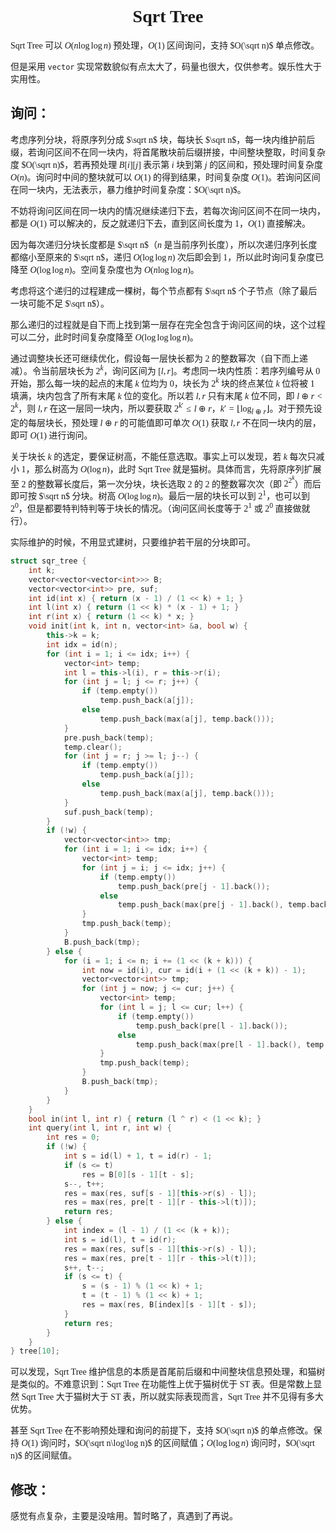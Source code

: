 <style>
 body {
  font-family: "楷体"
}
</style>

<h1><center>Sqrt Tree</center></h1>


​Sqrt Tree 可以 $O(n\log\log n)$ 预处理，$O(1)$ 区间询问，支持 $O(\sqrt n)$ 单点修改。

但是采用 `vector` 实现常数貌似有点太大了，码量也很大，仅供参考。娱乐性大于实用性。

## 询问：

​考虑序列分块，将原序列分成 $\sqrt n$ 块，每块长 $\sqrt n$，每一块内维护前后缀，若询问区间不在同一块内，将首尾散块前后缀拼接，中间整块整取，时间复杂度 $O(\sqrt n)$，若再预处理 $B[i][j]$ 表示第 $i$ 块到第 $j$ 的区间和，预处理时间复杂度 $O(n)$。询问时中间的整块就可以 $O(1)$ 的得到结果，时间复杂度 $O(1)$。若询问区间在同一块内，无法表示，暴力维护时间复杂度：$O(\sqrt n)$。

​不妨将询问区间在同一块内的情况继续递归下去，若每次询问区间不在同一块内，都是 $O(1)$ 可以解决的，反之就递归下去，直到区间长度为 $1$，$O(1)$ 直接解决。

​因为每次递归分块长度都是 $\sqrt n$（$n$ 是当前序列长度），所以次递归序列长度都缩小至原来的 $\sqrt n$，递归 $O(\log\log n)$ 次后即会到 $1$，所以此时询问复杂度已降至 $O(\log\log n)$。空间复杂度也为 $O(n\log\log n)$。

​考虑将这个递归的过程建成一棵树，每个节点都有 $\sqrt n$ 个子节点（除了最后一块可能不足 $\sqrt n$）。

​那么递归的过程就是自下而上找到第一层存在完全包含于询问区间的块，这个过程可以二分，此时时间复杂度降至 $O(\log\log\log n)$。

​通过调整块长还可继续优化，假设每一层快长都为 $2$ 的整数幂次（自下而上递减）。令当前层块长为 $2^k$，询问区间为 $[l,r]$。考虑同一块内性质：若序列编号从 $0$ 开始，那么每一块的起点的末尾 $k$ 位均为 $0$，块长为 $2^k$ 块的终点某位 $k$ 位将被 $1$ 填满，块内包含了所有末尾 $k$ 位的变化。所以若 $l,r$ 只有末尾 $k$ 位不同，即 $l\oplus r<2^k$，则 $l,r$ 在这一层同一块内，所以要获取 $2^{k'}\le l\oplus r$，$k'=\lfloor\log_{l\oplus r}\rfloor$。对于预先设定的每层块长，预处理 $l\oplus r$ 的可能值即可单次 $O(1)$ 获取 $l,r$ 不在同一块内的层，即可 $O(1)$ 进行询问。

​关于块长 $k$ 的选定，要保证树高，不能任意选取。事实上可以发现，若 $k$ 每次只减小 $1$，那么树高为 $O(\log n)$，此时 Sqrt Tree 就是猫树。具体而言，先将原序列扩展至 $2$ 的整数幂长度后，第一次分块，块长选取 $2$ 的 $2$ 的整数幂次次（即 $2^{2^k}$）而后即可按 $\sqrt n$ 分块。树高 $O(\log\log n)$。最后一层的块长可以到 $2^1$，也可以到 $2^0$，但是都要特判特判等于块长的情况。（询问区间长度等于 $2^1$ 或 $2^0$ 直接做就行）。

​实际维护的时候，不用显式建树，只要维护若干层的分块即可。

```cpp
struct sqr_tree {
    int k;
    vector<vector<vector<int>>> B;
    vector<vector<int>> pre, suf;
    int id(int x) { return (x - 1) / (1 << k) + 1; }
    int l(int x) { return (1 << k) * (x - 1) + 1; }
    int r(int x) { return (1 << k) * x; }
    void init(int k, int n, vector<int> &a, bool w) {
        this->k = k;
        int idx = id(n);
        for (int i = 1; i <= idx; i++) {
            vector<int> temp;
            int l = this->l(i), r = this->r(i);
            for (int j = l; j <= r; j++) {
                if (temp.empty())
                    temp.push_back(a[j]);
                else
                    temp.push_back(max(a[j], temp.back()));
            }
            pre.push_back(temp);
            temp.clear();
            for (int j = r; j >= l; j--) {
                if (temp.empty())
                    temp.push_back(a[j]);
                else
                    temp.push_back(max(a[j], temp.back()));
            }
            suf.push_back(temp);
        }
        if (!w) {
            vector<vector<int>> tmp;
            for (int i = 1; i <= idx; i++) {
                vector<int> temp;
                for (int j = i; j <= idx; j++) {
                    if (temp.empty())
                        temp.push_back(pre[j - 1].back());
                    else
                        temp.push_back(max(pre[j - 1].back(), temp.back()));
                }
                tmp.push_back(temp);
            }
            B.push_back(tmp);
        } else {
            for (i = 1; i <= n; i += (1 << (k + k))) {
                int now = id(i), cur = id(i + (1 << (k + k)) - 1);
                vector<vector<int>> tmp;
                for (int j = now; j <= cur; j++) {
                    vector<int> temp;
                    for (int l = j; l <= cur; l++) {
                        if (temp.empty())
                            temp.push_back(pre[l - 1].back());
                        else
                            temp.push_back(max(pre[l - 1].back(), temp.back()));
                    }
                    tmp.push_back(temp);
                }
                B.push_back(tmp);
            }
        }
    }
    bool in(int l, int r) { return (l ^ r) < (1 << k); }
    int query(int l, int r, int w) {
        int res = 0;
        if (!w) {
            int s = id(l) + 1, t = id(r) - 1;
            if (s <= t)
                res = B[0][s - 1][t - s];
            s--, t++;
            res = max(res, suf[s - 1][this->r(s) - l]);
            res = max(res, pre[t - 1][r - this->l(t)]);
            return res;
        } else {
            int index = (l - 1) / (1 << (k + k));
            int s = id(l), t = id(r);
            res = max(res, suf[s - 1][this->r(s) - l]);
            res = max(res, pre[t - 1][r - this->l(t)]);
            s++, t--;
            if (s <= t) {
                s = (s - 1) % (1 << k) + 1;
                t = (t - 1) % (1 << k) + 1;
                res = max(res, B[index][s - 1][t - s]);
            }
            return res;
        }
    }
} tree[10];
```


可以发现，Sqrt Tree 维护信息的本质是首尾前后缀和中间整块信息预处理，和猫树是类似的。不难意识到：Sqrt Tree 在功能性上优于猫树优于 ST 表。但是常数上显然 Sqrt Tree 大于猫树大于 ST 表，所以就实际表现而言，Sqrt Tree 并不见得有多大优势。

​甚至 Sqrt Tree 在不影响预处理和询问的前提下，支持 $O(\sqrt n)$ 的单点修改。保持 $O(1)$ 询问时，$O(\sqrt n\log\log n)$ 的区间赋值；$O(\log\log n)$ 询问时，$O(\sqrt n)$ 的区间赋值。

## 修改：

​感觉有点复杂，主要是没啥用。暂时略了，真遇到了再说。